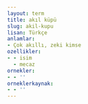 ```yaml
---
layout: term
title: akıl küpü
slug: akil-kupu
lisan: Türkçe
anlamlar:
- Çok akıllı, zeki kimse
ozellikler:
- - isim
  - mecaz
ornekler:
- - ''
orneklerkaynak:
- - ''
---
```

